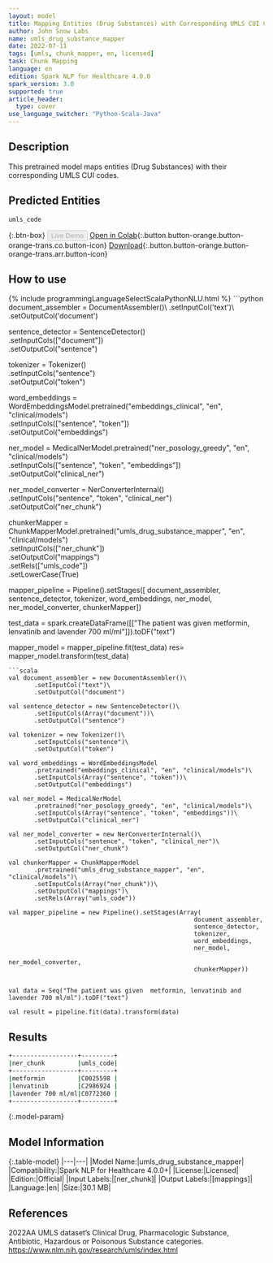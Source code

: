 ```yaml
---
layout: model
title: Mapping Entities (Drug Substances) with Corresponding UMLS CUI Codes
author: John Snow Labs
name: umls_drug_substance_mapper
date: 2022-07-11
tags: [umls, chunk_mapper, en, licensed]
task: Chunk Mapping
language: en
edition: Spark NLP for Healthcare 4.0.0
spark_version: 3.0
supported: true
article_header:
  type: cover
use_language_switcher: "Python-Scala-Java"
---
```


## Description

This pretrained model maps entities (Drug Substances) with their corresponding UMLS CUI codes.

## Predicted Entities

`umls_code`

{:.btn-box}
<button class="button button-orange" disabled>Live Demo</button>
[Open in Colab](https://colab.research.google.com/github/JohnSnowLabs/spark-nlp-workshop/blob/master/tutorials/Certification_Trainings/Healthcare/26.Chunk_Mapping.ipynb){:.button.button-orange.button-orange-trans.co.button-icon}
[Download](https://s3.amazonaws.com/auxdata.johnsnowlabs.com/clinical/models/umls_drug_substance_mapper_en_4.0.0_3.0_1657578250652.zip){:.button.button-orange.button-orange-trans.arr.button-icon}

## How to use



<div class="tabs-box" markdown="1">
{% include programmingLanguageSelectScalaPythonNLU.html %}
```python
document_assembler = DocumentAssembler()\
      .setInputCol('text')\
      .setOutputCol('document')

sentence_detector = SentenceDetector()\
      .setInputCols(["document"])\
      .setOutputCol("sentence")

tokenizer = Tokenizer()\
      .setInputCols("sentence")\
      .setOutputCol("token")

word_embeddings = WordEmbeddingsModel.pretrained("embeddings_clinical", "en", "clinical/models")\
      .setInputCols(["sentence", "token"])\
      .setOutputCol("embeddings")

ner_model = MedicalNerModel.pretrained("ner_posology_greedy", "en", "clinical/models")\
    .setInputCols(["sentence", "token", "embeddings"])\
    .setOutputCol("clinical_ner")

ner_model_converter = NerConverterInternal()\
    .setInputCols("sentence", "token", "clinical_ner")\
    .setOutputCol("ner_chunk")

chunkerMapper = ChunkMapperModel.pretrained("umls_drug_substance_mapper", "en", "clinical/models")\
      .setInputCols(["ner_chunk"])\
      .setOutputCol("mappings")\
      .setRels(["umls_code"])\
      .setLowerCase(True)


mapper_pipeline = Pipeline().setStages([
        document_assembler,
        sentence_detector,
        tokenizer, 
        word_embeddings,
        ner_model, 
        ner_model_converter, 
        chunkerMapper])


test_data = spark.createDataFrame([["The patient was given  metformin, lenvatinib and lavender 700 ml/ml"]]).toDF("text")

mapper_model = mapper_pipeline.fit(test_data)
res= mapper_model.transform(test_data)
```
```scala
val document_assembler = new DocumentAssembler()\
       .setInputCol("text")\
       .setOutputCol("document")

val sentence_detector = new SentenceDetector()\
       .setInputCols(Array("document"))\
       .setOutputCol("sentence")

val tokenizer = new Tokenizer()\
       .setInputCols("sentence")\
       .setOutputCol("token")

val word_embeddings = WordEmbeddingsModel
       .pretrained("embeddings_clinical", "en", "clinical/models")\
       .setInputCols(Array("sentence", "token"))\
       .setOutputCol("embeddings")

val ner_model = MedicalNerModel
       .pretrained("ner_posology_greedy", "en", "clinical/models")\
       .setInputCols(Array("sentence", "token", "embeddings"))\
       .setOutputCol("clinical_ner")

val ner_model_converter = new NerConverterInternal()\
       .setInputCols("sentence", "token", "clinical_ner")\
       .setOutputCol("ner_chunk")

val chunkerMapper = ChunkMapperModel
       .pretrained("umls_drug_substance_mapper", "en", "clinical/models")\
       .setInputCols(Array("ner_chunk"))\
       .setOutputCol("mappings")\
       .setRels(Array("umls_code")) 

val mapper_pipeline = new Pipeline().setStages(Array(
                                                   document_assembler,
                                                   sentence_detector,
                                                   tokenizer, 
                                                   word_embeddings,
                                                   ner_model, 
                                                   ner_model_converter, 
                                                   chunkerMapper))


val data = Seq("The patient was given  metformin, lenvatinib and lavender 700 ml/ml").toDF("text")

val result = pipeline.fit(data).transform(data) 
```
</div>

## Results

```bash
+------------------+---------+
|ner_chunk         |umls_code|
+------------------+---------+
|metformin         |C0025598 |
|lenvatinib        |C2986924 |
|lavender 700 ml/ml|C0772360 |
+------------------+---------+
```

{:.model-param}
## Model Information

{:.table-model}
|---|---|
|Model Name:|umls_drug_substance_mapper|
|Compatibility:|Spark NLP for Healthcare 4.0.0+|
|License:|Licensed|
|Edition:|Official|
|Input Labels:|[ner_chunk]|
|Output Labels:|[mappings]|
|Language:|en|
|Size:|30.1 MB|

## References

2022AA UMLS dataset’s Clinical Drug, Pharmacologic Substance, Antibiotic, Hazardous or Poisonous Substance categories. https://www.nlm.nih.gov/research/umls/index.html
